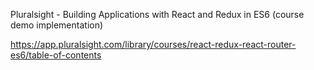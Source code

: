 Pluralsight - Building Applications with React and Redux in ES6 (course demo implementation)

https://app.pluralsight.com/library/courses/react-redux-react-router-es6/table-of-contents